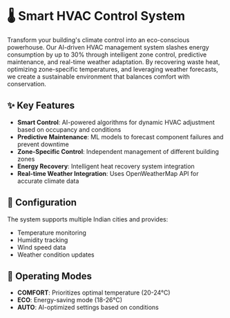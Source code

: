 # 🌡️ Smart HVAC Control System

Transform your building's climate control into an eco-conscious powerhouse. Our AI-driven HVAC management system slashes energy consumption by up to 30% through intelligent zone control, predictive maintenance, and real-time weather adaptation. By recovering waste heat, optimizing zone-specific temperatures, and leveraging weather forecasts, we create a sustainable environment that balances comfort with conservation. 


## ✨ Key Features

- **Smart Control**: AI-powered algorithms for dynamic HVAC adjustment based on occupancy and conditions
- **Predictive Maintenance**: ML models to forecast component failures and prevent downtime
- **Zone-Specific Control**: Independent management of different building zones
- **Energy Recovery**: Intelligent heat recovery system integration
- **Real-time Weather Integration**: Uses OpenWeatherMap API for accurate climate data


## 🔧 Configuration

The system supports multiple Indian cities and provides:
- Temperature monitoring
- Humidity tracking
- Wind speed data
- Weather condition updates

## 🎯 Operating Modes

- **COMFORT**: Prioritizes optimal temperature (20-24°C)
- **ECO**: Energy-saving mode (18-26°C)
- **AUTO**: AI-optimized settings based on conditions
